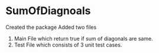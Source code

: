 # SumOfDiagnoals
Created the package
Added two files 
   1) Main File which return true if sum of diagonals are same.
   2) Test File which consists of 3 unit test cases.
